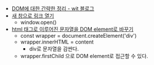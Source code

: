 * [DOM에 대한 간략한 정리 - wit 블로그](https://wit.nts-corp.com/2019/02/14/5522)
* [새 창으로 링크 열기](https://rocabilly.tistory.com/84)
  * window.open()
* [html 태그로 이루어진 문자열을 DOM element로 바꾸기](https://stackoverflow.com/a/3104251)
  * const wrapper = document.createElement('div')
  * wrapper.innerHTML = content
    * div로 문자열을 감싼다.
  * wrapper.firstChild 으로 DOM element로 접근할 수 있다.
